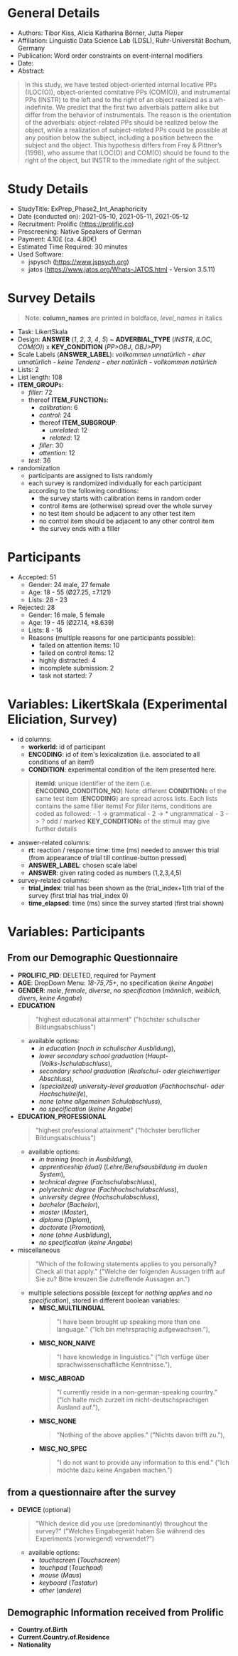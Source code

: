 # General Details
- Authors: Tibor Kiss, Alicia Katharina Börner, Jutta Pieper
- Affiliation: Linguistic Data Science Lab (LDSL), Ruhr-Universität Bochum, Germany
- Publication: Word order constraints on event-internal modifiers
- Date: 
- Abstract:   
> In this study, we have tested object-oriented internal locative PPs (ILOC(O)), object-oriented comitative PPs (COM(O)), and instrumental PPs (INSTR) to the left and to the right of an object realized as a wh-indefinite. We predict that the first two adverbials pattern alike but differ from the behavior of instrumentals. The reason is the orientation of the adverbials: object-related PPs should be realized below the object, while a realization of subject-related PPs could be possible at any position below the subject, including a position between the subject and the object. This hypothesis differs from Frey & Pittner’s (1998), who assume that ILOC(O) and COM(O) should be found to the right of the object, but INSTR to the immediate right of the subject. 

# Study Details
- StudyTitle: ExPrep_Phase2_Int_Anaphoricity
- Date (conducted on): 2021-05-10, 2021-05-11, 2021-05-12
- Recruitment: Prolific (https://prolific.co)
- Prescreening: Native Speakers of German
- Payment:   4.10£ (ca.  4.80€)
- Estimated Time Required: 30 minutes
- Used Software: 
	+ jspysch (https://www.jspsych.org)
 	+ jatos (https://www.jatos.org/Whats-JATOS.html - Version 3.5.11)	

# Survey Details

> Note: **column_names** are printed in boldface, *level_names* in italics

- Task: LikertSkala
- Design: **ANSWER** (*1*, *2*, *3*, *4*, *5*) ~ **ADVERBIAL_TYPE** (*INSTR*, *ILOC*, *COM(O)*) x **KEY_CONDITION** (*PP>OBJ*, *OBJ>PP*)
- Scale Labels (**ANSWER_LABEL**): *vollkommen unnatürlich* - *eher unnatürlich* - *keine Tendenz* - *eher natürlich* - *vollkommen natürlich*
- Lists: 2
- List length: 108
- **ITEM_GROUP**s:
	- *filler*: 72
	 - thereof **ITEM_FUNCTION**s:
		- *calibration*: 6
		- *control*: 24
		- thereof **ITEM_SUBGROUP**:
			- *unrelated*:  12
			- *related*:  12
		- *filler*: 30
		- *attention*: 12
	- *test*: 36
- randomization
	- participants are assigned to lists randomly
	- each survey is randomized individually for each participant according to the following conditions: 
		+ the survey starts with calibration items in random order 
		+ control items are (otherwise) spread over the whole survey 
		+ no test item should be adjacent to any other test item
		+ no control item should be adjacent to any other control item
		+ the survey ends with a filler 


# Participants
- Accepted: 51
	+ Gender: 24 male, 27 female
	+ Age: 18 - 55 (Ø27.25, ±7.121)
	+ Lists: 28 - 23
- Rejected: 28
	+ Gender: 16 male, 5 female
	+ Age: 19 - 45 (Ø27.14, ±8.639)
	+ Lists: 8 - 16
	+ Reasons (multiple reasons for one participants possible):
		- failed on attention items: 10
		- failed on control items: 12
		- highly distracted: 4
		- incomplete submission: 2
		- task not started: 7

# Variables: LikertSkala (Experimental Eliciation, Survey)
- id columns:
	- **workerId**: id of participant
	- **ENCODING**: id of item's lexicalization (i.e. associated to all conditions of an item!)
	- **CONDITION**: experimental condition of the item presented here. 
	> **itemId**: unique identifier of the item (i.e. **ENCODING**_**CONDITION_NO**)
	> Note: different **CONDITION**s of the same test item (**ENCODING**) are spread across lists. 
	> Each lists contains the same filler items!
	> For *filler* items, conditions are coded as followed: 
		- 1 -> grammatical 
        	- 2 -> * ungrammatical
        	- 3 -> ? odd / marked
   	 > **KEY_CONDITION**s of the stimuli may give further details
- answer-related columns:
	- **rt**: reaction / response time: time (ms) needed to answer this trial (from appearance of trial till continue-button pressed)
	- **ANSWER_LABEL**: chosen scale label 
	- **ANSWER**: given rating coded as numbers (1,2,3,4,5)
- survey-related columns:
	- **trial_index**: trial has been shown as the (trial_index+1)th trial of the survey (first trial has trial_index 0)
	- **time_elapsed**: time (ms) since the survey started (first trial shown)

# Variables: Participants 	
## From our Demographic Questionnaire 
- **PROLIFIC_PID**: DELETED, required for Payment
- **AGE**: DropDown Menu: *18-75*,*75+*, no specification (*keine Angabe*)
- **GENDER**: *male*, *female*, *diverse*, *no specification* (*männlich*, *weiblich*, *divers*, *keine Angabe*)
- **EDUCATION**
	> "highest educational attainment" ("höchster schulischer Bildungsabschluss")
	- available options:
		+ *in education* (*noch in schulischer Ausbildung*),
		+ *lower secondary school graduation* (*Haupt-(Volks-)schulabschluss*),
		+ *secondary school graduation* (*Realschul- oder gleichwertiger Abschluss*),
		+ *(specialized) university-level graduation* (*Fachhochschul- oder Hochschulreife*), 
		+ *none* (*ohne allgemeinen Schulabschluss*),
		+ *no specification* (*keine Angabe*)
- **EDUCATION_PROFESSIONAL**
	> "highest professional attainment" ("höchster beruflicher Bildungsabschluss")
	- available options:
		+ *in training* (*noch in Ausbildung*),
		+ *apprenticeship (dual)* (*Lehre/Berufsausbildung im dualen System*),
		+ *technical degree* (*Fachschulabschluss*),
		+ *polytechnic degree* (*Fachhochschulabschluss*),
		+ *university degree* (*Hochschulabschluss*),
		+ *bachelor* (*Bachelor*),
		+ *master* (*Master*),
		+ *diploma* (*Diplom*),
		+ *doctorate* (*Promotion*),
		+ *none* (*ohne Ausbildung*),
		+ *no specification* (*keine Angabe*)
- miscellaneous
	> "Which of the following statements applies to you personally? Check all that apply." ("Welche der folgenden Aussagen trifft auf Sie zu?  Bitte kreuzen Sie zutreffende Aussagen an.")
	- multiple selections possible (except for *nothing applies* and *no specification*),
	stored in different boolean variables:
		+ **MISC_MULTILINGUAL**
			> "I have been brought up speaking more than one language." ("Ich bin mehrsprachig aufgewachsen."),
		+ **MISC_NON_NAIVE** 
			> "I have knowledge in linguistics." ("Ich verfüge über sprachwissenschaftliche Kenntnisse."),
		+ **MISC_ABROAD** 
			> "I currently reside in a non-german-speaking country." ("Ich halte mich zurzeit im nicht-deutschsprachigen Ausland auf."),
		+ **MISC_NONE**
			> "Nothing of the above applies." ("Nichts davon trifft zu."),
		+ **MISC_NO_SPEC** 
			> "I do not want to provide any information to this end." ("Ich möchte dazu keine Angaben machen.")
## from a questionnaire after the survey
- **DEVICE**  (optional)
	> "Which device did you use (predominantly) throughout the survey?" ("Welches Eingabegerät haben Sie während des Experiments (vorwiegend) verwendet?")
	- available options: 
		+ *touchscreen* (*Touchscreen*)
		+ *touchpad*  (*Touchpad*)
		+ *mouse* (*Maus*)
		+ *keyboard*  (*Tastatur*)
		+ *other*  (*andere*)
## Demographic Information received from Prolific 
- **Country.of.Birth**
- **Current.Country.of.Residence**
- **Nationality**
